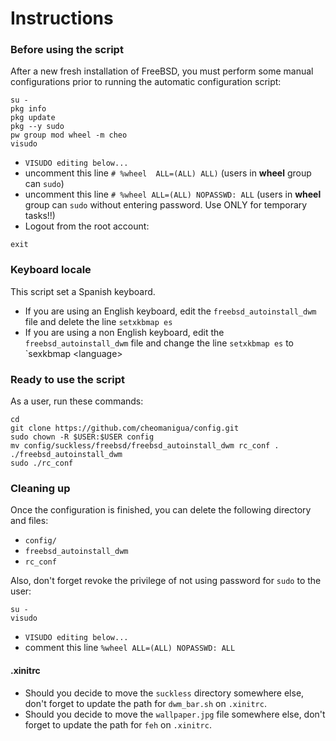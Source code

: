 # Instructions


### Before using the script

After a new fresh installation of FreeBSD, you must perform some manual configurations prior to running the automatic configuration script:

```
su -
pkg info
pkg update
pkg --y sudo
pw group mod wheel -m cheo
visudo
```
- `VISUDO editing below...`
- uncomment this line `# %wheel  ALL=(ALL) ALL)` (users in **wheel** group can `sudo`)
- uncomment this line `# %wheel ALL=(ALL) NOPASSWD: ALL` (users in **wheel** group can `sudo` without entering password. Use ONLY for temporary tasks!!)
- Logout from the root account:
```
exit
```

### Keyboard locale

This script set a Spanish keyboard. 
- If you are using an English keyboard, edit the `freebsd_autoinstall_dwm` file and delete the line `setxkbmap es`
- If you are using a non English keyboard, edit the `freebsd_autoinstall_dwm` file and change the line `setxkbmap es` to `sexkbmap <language\>

### Ready to use the script

As a user, run these commands:

```
cd
git clone https://github.com/cheomanigua/config.git
sudo chown -R $USER:$USER config
mv config/suckless/freebsd/freebsd_autoinstall_dwm rc_conf .
./freebsd_autoinstall_dwm
sudo ./rc_conf
```

### Cleaning up

Once the configuration is finished, you can delete the following directory and files:
- `config/`
- `freebsd_autoinstall_dwm`
- `rc_conf`

Also, don't forget revoke the privilege of not using password for `sudo` to the user:

```
su -
visudo
```
- `VISUDO editing below...`
- comment this line `%wheel ALL=(ALL) NOPASSWD: ALL`


#### .xinitrc

- Should you decide to move the `suckless` directory somewhere else, don't forget to update the path for `dwm_bar.sh` on `.xinitrc`.
- Should you decide to move the `wallpaper.jpg` file somewhere else, don't forget to update the path for `feh` on `.xinitrc`.
